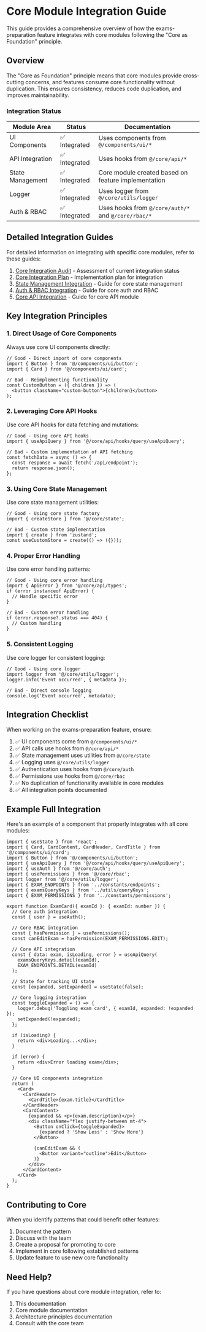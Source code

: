 # Core Module Integration Guide

This guide provides a comprehensive overview of how the exams-preparation feature integrates with core modules following the "Core as Foundation" principle.

## Overview

The "Core as Foundation" principle means that core modules provide cross-cutting concerns, and features consume core functionality without duplication. This ensures consistency, reduces code duplication, and improves maintainability.

### Integration Status

| Module Area | Status | Documentation |
|-------------|--------|---------------|
| UI Components | ✅ Integrated | Uses components from `@/components/ui/*` |
| API Integration | ✅ Integrated | Uses hooks from `@/core/api/*` |
| State Management | ✅ Integrated | Core module created based on feature implementation |
| Logger | ✅ Integrated | Uses logger from `@/core/utils/logger` |
| Auth & RBAC | ✅ Integrated | Uses hooks from `@/core/auth/*` and `@/core/rbac/*` |

## Detailed Integration Guides

For detailed information on integrating with specific core modules, refer to these guides:

1. [Core Integration Audit](./CORE_INTEGRATION_AUDIT.md) - Assessment of current integration status
2. [Core Integration Plan](./CORE_INTEGRATION_PLAN.md) - Implementation plan for integration
3. [State Management Integration](./STATE_MANAGEMENT.md) - Guide for core state management
4. [Auth & RBAC Integration](./AUTH_RBAC_INTEGRATION.md) - Guide for core auth and RBAC
5. [Core API Integration](./CORE_API_INTEGRATION.md) - Guide for core API module

## Key Integration Principles

### 1. Direct Usage of Core Components

Always use core UI components directly:

```tsx
// Good - Direct import of core components
import { Button } from '@/components/ui/button';
import { Card } from '@/components/ui/card';

// Bad - Reimplementing functionality
const CustomButton = ({ children }) => (
  <button className="custom-button">{children}</button>
);
```

### 2. Leveraging Core API Hooks

Use core API hooks for data fetching and mutations:

```tsx
// Good - Using core API hooks
import { useApiQuery } from '@/core/api/hooks/query/useApiQuery';

// Bad - Custom implementation of API fetching
const fetchData = async () => {
  const response = await fetch('/api/endpoint');
  return response.json();
};
```

### 3. Using Core State Management

Use core state management utilities:

```tsx
// Good - Using core state factory
import { createStore } from '@/core/state';

// Bad - Custom state implementation
import { create } from 'zustand';
const useCustomStore = create(() => ({}));
```

### 4. Proper Error Handling

Use core error handling patterns:

```tsx
// Good - Using core error handling
import { ApiError } from '@/core/api/types';
if (error instanceof ApiError) {
  // Handle specific error
}

// Bad - Custom error handling
if (error.response?.status === 404) {
  // Custom handling
}
```

### 5. Consistent Logging

Use core logger for consistent logging:

```tsx
// Good - Using core logger
import logger from '@/core/utils/logger';
logger.info('Event occurred', { metadata });

// Bad - Direct console logging
console.log('Event occurred', metadata);
```

## Integration Checklist

When working on the exams-preparation feature, ensure:

1. ✅ UI components come from `@/components/ui/*`
2. ✅ API calls use hooks from `@/core/api/*`
3. ✅ State management uses utilities from `@/core/state`
4. ✅ Logging uses `@/core/utils/logger`
5. ✅ Authentication uses hooks from `@/core/auth`
6. ✅ Permissions use hooks from `@/core/rbac`
7. ✅ No duplication of functionality available in core modules
8. ✅ All integration points documented

## Example Full Integration

Here's an example of a component that properly integrates with all core modules:

```tsx
import { useState } from 'react';
import { Card, CardContent, CardHeader, CardTitle } from '@/components/ui/card';
import { Button } from '@/components/ui/button';
import { useApiQuery } from '@/core/api/hooks/query/useApiQuery';
import { useAuth } from '@/core/auth';
import { usePermissions } from '@/core/rbac';
import logger from '@/core/utils/logger';
import { EXAM_ENDPOINTS } from '../constants/endpoints';
import { examsQueryKeys } from '../utils/queryKeys';
import { EXAM_PERMISSIONS } from '../constants/permissions';

export function ExamCard({ examId }: { examId: number }) {
  // Core auth integration
  const { user } = useAuth();
  
  // Core RBAC integration
  const { hasPermission } = usePermissions();
  const canEditExam = hasPermission(EXAM_PERMISSIONS.EDIT);
  
  // Core API integration
  const { data: exam, isLoading, error } = useApiQuery(
    examsQueryKeys.detail(examId),
    EXAM_ENDPOINTS.DETAIL(examId)
  );
  
  // State for tracking UI state
  const [expanded, setExpanded] = useState(false);
  
  // Core logging integration
  const toggleExpanded = () => {
    logger.debug('Toggling exam card', { examId, expanded: !expanded });
    setExpanded(!expanded);
  };
  
  if (isLoading) {
    return <div>Loading...</div>;
  }
  
  if (error) {
    return <div>Error loading exam</div>;
  }
  
  // Core UI components integration
  return (
    <Card>
      <CardHeader>
        <CardTitle>{exam.title}</CardTitle>
      </CardHeader>
      <CardContent>
        {expanded && <p>{exam.description}</p>}
        <div className="flex justify-between mt-4">
          <Button onClick={toggleExpanded}>
            {expanded ? 'Show Less' : 'Show More'}
          </Button>
          
          {canEditExam && (
            <Button variant="outline">Edit</Button>
          )}
        </div>
      </CardContent>
    </Card>
  );
}
```

## Contributing to Core

When you identify patterns that could benefit other features:

1. Document the pattern
2. Discuss with the team
3. Create a proposal for promoting to core
4. Implement in core following established patterns
5. Update feature to use new core functionality

## Need Help?

If you have questions about core module integration, refer to:

1. This documentation
2. Core module documentation
3. Architecture principles documentation
4. Consult with the core team
